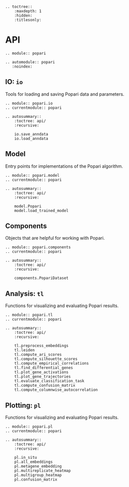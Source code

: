 ```{eval-rst}
.. toctree::
    :maxdepth: 1
    :hidden:
    :titlesonly:

```

# API

```{eval-rst}
.. module:: popari

.. automodule:: popari
   :noindex:
```

## IO: `io`

Tools for loading and saving Popari data and parameters.

```{eval-rst}
.. module:: popari.io
.. currentmodule:: popari

.. autosummary::
    :toctree: api/
    :recursive:
    
    io.save_anndata
    io.load_anndata
```

## Model

Entry points for implementations of the Popari algorithm.

```{eval-rst}
.. module:: popari.model
.. currentmodule:: popari

.. autosummary::
    :toctree: api/
    :recursive:
    
    model.Popari
    model.load_trained_model
```

## Components

Objects that are helpful for working with Popari.

```{eval-rst}
.. module:: popari.components
.. currentmodule:: popari

.. autosummary::
    :toctree: api/
    :recursive:
    
    components.PopariDataset
```

## Analysis: `tl`

Functions for visualizing and evaluating Popari results.

```{eval-rst}
.. module:: popari.tl
.. currentmodule:: popari

.. autosummary::
    :toctree: api/
    :recursive:
 
    tl.preprocess_embeddings
    tl.leiden
    tl.compute_ari_scores
    tl.compute_silhouette_scores
    tl.compute_empirical_correlations
    tl.find_differential_genes
    tl.plot_gene_activations
    tl.plot_gene_trajectories
    tl.evaluate_classification_task
    tl.compute_confusion_matrix
    tl.compute_columnwise_autocorrelation
```

## Plotting: `pl`

Functions for visualizing and evaluating Popari results.

```{eval-rst}
.. module:: popari.pl
.. currentmodule:: popari

.. autosummary::
    :toctree: api/
    :recursive:
 
    pl.in_situ
    pl.all_embeddings
    pl.metagene_embedding
    pl.multireplicate_heatmap
    pl.multigroup_heatmap
    pl.confusion_matrix
```
